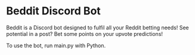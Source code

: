 # Beddit Discord Bot
Beddit is a Discord bot designed to fulfil all your Reddit betting needs! See potential in a post? Bet some points on your upvote predictions!

To use the bot, run main.py with Python.
